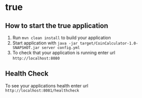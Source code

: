 # true

How to start the true application
---

1. Run `mvn clean install` to build your application
1. Start application with `java -jar target/CoinCalculator-1.0-SNAPSHOT.jar server config.yml`
1. To check that your application is running enter url `http://localhost:8080`

Health Check
---

To see your applications health enter url `http://localhost:8081/healthcheck`
